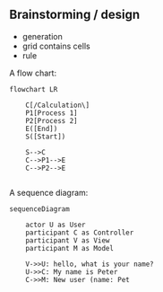 ## Brainstorming / design

 - generation
 - grid contains cells
 - rule
















A flow chart:

```mermaid
flowchart LR

	C[/Calculation\]
	P1[Process 1]
	P2[Process 2]
	E([End])
	S([Start])

	S-->C
	C-->P1-->E
	C-->P2-->E
	
```

A sequence diagram:

```mermaid
sequenceDiagram

	actor U as User
	participant C as Controller
	participant V as View
	participant M as Model

	V->>U: hello, what is your name?
	U->>C: My name is Peter
	C->>M: New user (name: Pet
```